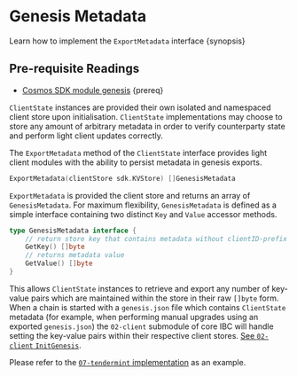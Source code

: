 <!--
order: 10
-->

# Genesis Metadata

Learn how to implement the `ExportMetadata` interface {synopsis}

## Pre-requisite Readings

- [Cosmos SDK module genesis](https://docs.cosmos.network/v0.47/building-modules/genesis) {prereq}

`ClientState` instances are provided their own isolated and namespaced client store upon initialisation. `ClientState` implementations may choose to store any amount of arbitrary metadata in order to verify counterparty state and perform light client updates correctly. 

The `ExportMetadata` method of the `ClientState` interface provides light client modules with the ability to persist metadata in genesis exports. 

```go
ExportMetadata(clientStore sdk.KVStore) []GenesisMetadata
```

`ExportMetadata` is provided the client store and returns an array of `GenesisMetadata`. For maximum flexibility, `GenesisMetadata` is defined as a simple interface containing two distinct `Key` and `Value` accessor methods.

```go
type GenesisMetadata interface {
	// return store key that contains metadata without clientID-prefix
	GetKey() []byte
	// returns metadata value
	GetValue() []byte
}
```

This allows `ClientState` instances to retrieve and export any number of key-value pairs which are maintained within the store in their raw `[]byte` form. 
When a chain is started with a `genesis.json` file which contains `ClientState` metadata (for example, when performing manual upgrades using an exported `genesis.json`) the `02-client` submodule of core IBC will handle setting the key-value pairs within their respective client stores. [See `02-client` `InitGenesis`](https://github.com/cosmos/ibc-go/blob/02-client-refactor-beta1/modules/core/02-client/genesis.go#L18-L22).

Please refer to the [`07-tendermint` implementation](https://github.com/cosmos/ibc-go/blob/02-client-refactor-beta1/modules/light-clients/07-tendermint/genesis.go#L12) as an example.
